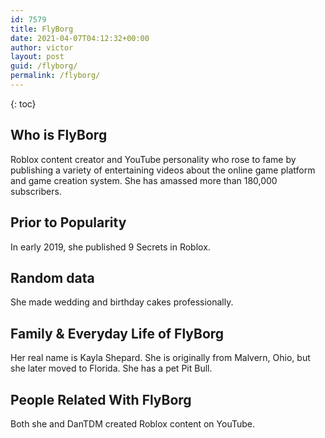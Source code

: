 ```yaml
---
id: 7579
title: FlyBorg
date: 2021-04-07T04:12:32+00:00
author: victor
layout: post
guid: /flyborg/
permalink: /flyborg/
---
```



{: toc}


## Who is FlyBorg



Roblox content creator and YouTube personality who rose to fame by publishing a variety of entertaining videos about the online game platform and game creation system. She has amassed more than 180,000 subscribers.

                
                
                
## Prior to Popularity



In early 2019, she published 9 Secrets in Roblox.

                
                
                
## Random data



She made wedding and birthday cakes professionally. 

                
                
                
## Family & Everyday Life of FlyBorg



Her real name is Kayla Shepard. She is originally from Malvern, Ohio, but she later moved to Florida. She has a pet Pit Bull. 

                
                
                
## People Related With FlyBorg



Both she and DanTDM created Roblox content on YouTube. 

                
              
            
          
          
          